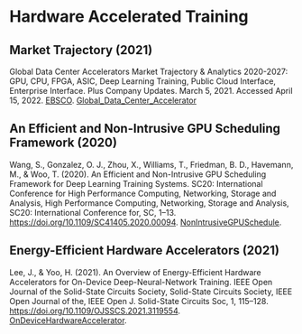 # Hardware Accelerated Training

## Market Trajectory (2021)

Global Data Center Accelerators Market Trajectory & Analytics 2020-2027: GPU, CPU, FPGA, ASIC, Deep Learning Training, Public Cloud Interface, Enterprise Interface. Plus Company Updates. March 5, 2021. Accessed April 15, 2022. [EBSCO](https://search.ebscohost.com/login.aspx?direct=true&AuthType=sso&db=edsinc&AN=edsinc.A653973707&site=eds-live&scope=site). [Global_Data_Center_Accelerator](Global_Data_Center_Accelerator.pdf)


## An Efficient and Non-Intrusive GPU Scheduling Framework (2020)

Wang, S., Gonzalez, O. J., Zhou, X., Williams, T., Friedman, B. D., Havemann, M., & Woo, T. (2020). An Efficient and Non-Intrusive GPU Scheduling Framework for Deep Learning Training Systems. SC20: International Conference for High Performance Computing, Networking, Storage and Analysis, High Performance Computing, Networking, Storage and Analysis, SC20: International Conference for, SC, 1–13. https://doi.org/10.1109/SC41405.2020.00094. [NonIntrusiveGPUSchedule](NonIntrusiveGPUSchedule.pdf).

## Energy-Efficient Hardware Accelerators (2021)

Lee, J., & Yoo, H. (2021). An Overview of Energy-Efficient Hardware Accelerators for On-Device Deep-Neural-Network Training. IEEE Open Journal of the Solid-State Circuits Society, Solid-State Circuits Society, IEEE Open Journal of the, IEEE Open J. Solid-State Circuits Soc, 1, 115–128. https://doi.org/10.1109/OJSSCS.2021.3119554. [OnDeviceHardwareAccelerator](OnDeviceHardwareAccelerator.pdf).

